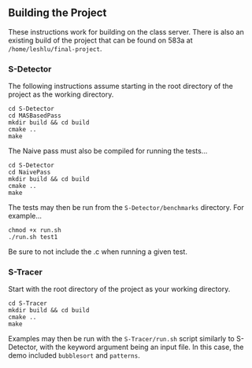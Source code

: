 ## Building the Project

These instructions work for building on the class server. There is also an existing build of the project that can be found on 583a at `/home/leshlu/final-project`. 

### S-Detector 
The following instructions assume starting in the root directory of the project as the working directory.

```
cd S-Detector
cd MASBasedPass
mkdir build && cd build
cmake ..
make
```

The Naive pass must also be compiled for running the tests...
```
cd S-Detector
cd NaivePass
mkdir build && cd build
cmake ..
make
```

The tests may then be run from the `S-Detector/benchmarks` directory. For example... 

```
chmod +x run.sh
./run.sh test1
```

Be sure to not include the .c when running a given test. 

### S-Tracer
Start with the root directory of the project as your working directory.

```
cd S-Tracer
mkdir build && cd build
cmake ..
make
```

Examples may then be run with the `S-Tracer/run.sh` script similarly to S-Detector, with the keyword argument being an input file. In this case, the demo included `bubblesort` and `patterns`. 
